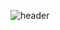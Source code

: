 ![header](https://capsule-render.vercel.app/api?type=waving&text=Hello%I'm%TaeYoun(Jack)!&height=200&reversal=true&color=gradient)


<!---
kweont0211/kweont0211 is a ✨ special ✨ repository because its `README.md` (this file) appears on your GitHub profile.
You can click the Preview link to take a look at your changes.
--->
